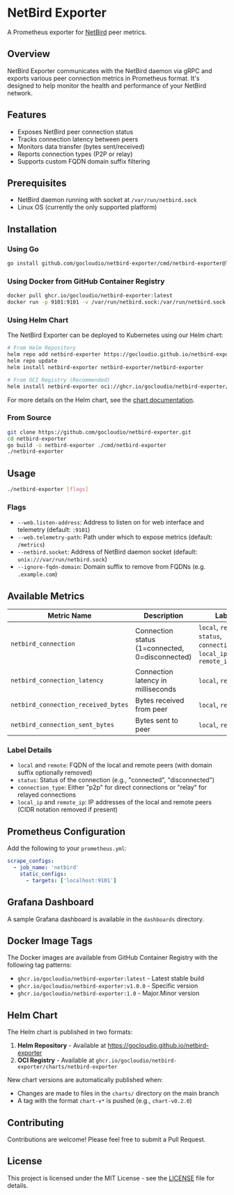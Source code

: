 # NetBird Exporter

A Prometheus exporter for [NetBird](https://netbird.io/) peer metrics.

## Overview

NetBird Exporter communicates with the NetBird daemon via gRPC and exports various peer connection metrics in Prometheus format. It's designed to help monitor the health and performance of your NetBird network.

## Features

- Exposes NetBird peer connection status
- Tracks connection latency between peers
- Monitors data transfer (bytes sent/received)
- Reports connection types (P2P or relay)
- Supports custom FQDN domain suffix filtering

## Prerequisites

- NetBird daemon running with socket at `/var/run/netbird.sock`
- Linux OS (currently the only supported platform)

## Installation

### Using Go

```bash
go install github.com/gocloudio/netbird-exporter/cmd/netbird-exporter@latest
```

### Using Docker from GitHub Container Registry

```bash
docker pull ghcr.io/gocloudio/netbird-exporter:latest
docker run -p 9101:9101 -v /var/run/netbird.sock:/var/run/netbird.sock ghcr.io/gocloudio/netbird-exporter:latest
```

### Using Helm Chart

The NetBird Exporter can be deployed to Kubernetes using our Helm chart:

```bash
# From Helm Repository
helm repo add netbird-exporter https://gocloudio.github.io/netbird-exporter
helm repo update
helm install netbird-exporter netbird-exporter/netbird-exporter

# From OCI Registry (Recommended)
helm install netbird-exporter oci://ghcr.io/gocloudio/netbird-exporter/charts/netbird-exporter --version 0.1.0
```

For more details on the Helm chart, see the [chart documentation](./charts/netbird-exporter/README.md).

### From Source

```bash
git clone https://github.com/gocloudio/netbird-exporter.git
cd netbird-exporter
go build -o netbird-exporter ./cmd/netbird-exporter
./netbird-exporter
```

## Usage

```bash
./netbird-exporter [flags]
```

### Flags

- `--web.listen-address`: Address to listen on for web interface and telemetry (default: `:9101`)
- `--web.telemetry-path`: Path under which to expose metrics (default: `/metrics`)
- `--netbird.socket`: Address of NetBird daemon socket (default: `unix:///var/run/netbird.sock`)
- `--ignore-fqdn-domain`: Domain suffix to remove from FQDNs (e.g. `.example.com`)

## Available Metrics

| Metric Name | Description | Labels |
|-------------|-------------|--------|
| `netbird_connection` | Connection status (1=connected, 0=disconnected) | `local`, `remote`, `status`, `connection_type`, `local_ip`, `remote_ip` |
| `netbird_connection_latency` | Connection latency in milliseconds | `local`, `remote` |
| `netbird_connection_received_bytes` | Bytes received from peer | `local`, `remote` |
| `netbird_connection_sent_bytes` | Bytes sent to peer | `local`, `remote` |

### Label Details

- `local` and `remote`: FQDN of the local and remote peers (with domain suffix optionally removed)
- `status`: Status of the connection (e.g., "connected", "disconnected")
- `connection_type`: Either "p2p" for direct connections or "relay" for relayed connections
- `local_ip` and `remote_ip`: IP addresses of the local and remote peers (CIDR notation removed if present)

## Prometheus Configuration

Add the following to your `prometheus.yml`:

```yaml
scrape_configs:
  - job_name: 'netbird'
    static_configs:
      - targets: ['localhost:9101']
```

## Grafana Dashboard

A sample Grafana dashboard is available in the `dashboards` directory.

## Docker Image Tags

The Docker images are available from GitHub Container Registry with the following tag patterns:

- `ghcr.io/gocloudio/netbird-exporter:latest` - Latest stable build
- `ghcr.io/gocloudio/netbird-exporter:v1.0.0` - Specific version
- `ghcr.io/gocloudio/netbird-exporter:1.0` - Major.Minor version

## Helm Chart

The Helm chart is published in two formats:

1. **Helm Repository** - Available at https://gocloudio.github.io/netbird-exporter
2. **OCI Registry** - Available at `ghcr.io/gocloudio/netbird-exporter/charts/netbird-exporter`

New chart versions are automatically published when:
- Changes are made to files in the `charts/` directory on the main branch
- A tag with the format `chart-v*` is pushed (e.g., `chart-v0.2.0`)

## Contributing

Contributions are welcome! Please feel free to submit a Pull Request.

## License

This project is licensed under the MIT License - see the [LICENSE](LICENSE) file for details. 
